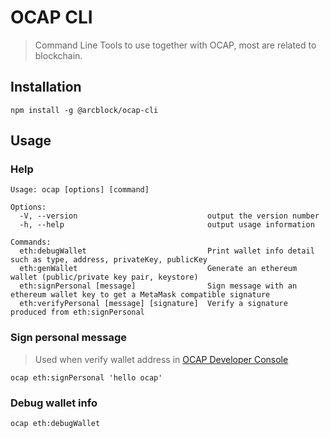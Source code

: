 # OCAP CLI

> Command Line Tools to use together with OCAP, most are related to blockchain.

## Installation

```shell
npm install -g @arcblock/ocap-cli
```

## Usage

### Help

```shell
Usage: ocap [options] [command]

Options:
  -V, --version                             output the version number
  -h, --help                                output usage information

Commands:
  eth:debugWallet                           Print wallet info detail such as type, address, privateKey, publicKey
  eth:genWallet                             Generate an ethereum wallet (public/private key pair, keystore)
  eth:signPersonal [message]                Sign message with an ethereum wallet key to get a MetaMask compatible signature
  eth:verifyPersonal [message] [signature]  Verify a signature produced from eth:signPersonal
```

### Sign personal message

> Used when verify wallet address in [OCAP Developer Console](https://developer.ocap.io)

```shell
ocap eth:signPersonal 'hello ocap'
```

### Debug wallet info

```shell
ocap eth:debugWallet
```
